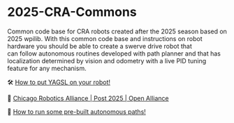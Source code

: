 # 2025-CRA-Commons
Common code base for CRA robots created after the 2025 season based on 2025 wpilib. With this common 
code base and instructions on robot hardware you should be able to create a swerve drive robot that\
can follow autonomous routines developed with path planner and that has localization determined by 
vision and odometry with a live PID tuning feature for any mechanism.

🛠️ [How to put YAGSL on your robot!](https://github.com/Chicago-Robotics-Alliance/documentation/blob/main/2025_YAGSL.md)

🔗 [Chicago Robotics Alliance | Post 2025 | Open Alliance](https://www.chiefdelphi.com/t/chicago-robotics-alliance-post-2025-open-alliance/503770)

🤖 [How to run some pre-built autonomous paths!](https://github.com/Chicago-Robotics-Alliance/documentation/blob/main/2025_PathPlanner.md)
